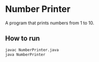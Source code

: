 # Number Printer

A program that prints numbers from 1 to 10.

## How to run
```bash
javac NumberPrinter.java
java NumberPrinter


